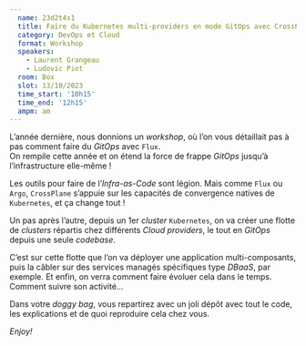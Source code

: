 ```yaml
---
  name: 23d2t4s1
  title: Faire du Kubernetes multi-providers en mode GitOps avec CrossPlane
  category: DevOps et Cloud
  format: Workshop
  speakers: 
    - Laurent Grangeau
    - Ludovic Piot
  room: Box
  slot: 13/10/2023
  time_start: '10h15'
  time_end: '12h15'
  ampm: am
---
```

L’année dernière, nous donnions un *workshop*, où l’on vous détaillait pas à pas comment faire du *GitOps* avec `Flux`.  
On rempile cette année et on étend la force de frappe *GitOps* jusqu’à l’infrastructure elle-même !  

Les outils pour faire de l’*Infra-as-Code* sont légion. Mais comme `Flux` ou `Argo`, `CrossPlane` s’appuie sur les capacités de convergence natives de `Kubernetes`, et ça change tout !  

Un pas après l’autre, depuis un 1er *cluster* `Kubernetes`, on va créer une flotte de *clusters* répartis chez différents *Cloud providers*, le tout en *GitOps* depuis une seule *codebase*.  

C’est sur cette flotte que l’on va déployer une application multi-composants, puis la câbler sur des services managés spécifiques type *DBaaS*, par exemple. Et enfin, on verra comment faire évoluer cela dans le temps. Comment suivre son activité…  

Dans votre *doggy bag*, vous repartirez avec un joli dépôt avec tout le code, les explications et de quoi reproduire cela chez vous.

*Enjoy!*
